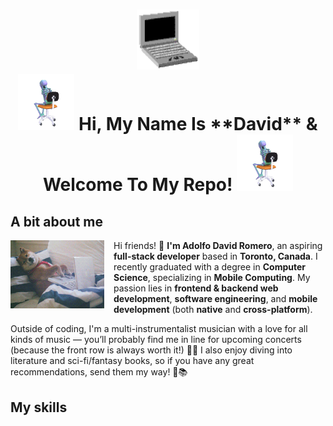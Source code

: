 <h1 align="center">
    <img src="https://github.com/Adolfo-David-Romero/Adolfo-David-Romero/blob/main/assets/retro-laptop.gif" width="100">
    <br>
    <img src="https://github.com/Adolfo-David-Romero/Adolfo-David-Romero/blob/main/assets/thinky-skeleton.gif" width="90">
    Hi, My Name Is **David** & Welcome To My Repo!
    <img src="https://github.com/Adolfo-David-Romero/Adolfo-David-Romero/blob/main/assets/thinky-skeleton.gif" width="90">
</h1>

<h2 align="left">A bit about me</h2>

<p>
<img src="https://github.com/Adolfo-David-Romero/Adolfo-David-Romero/blob/main/assets/coding-shiba.gif" 
         alt="Retro Laptop" 
         width="150" 
         align="left" 
         style="margin-right: 15px;">
Hi friends! 👋 <strong>I'm Adolfo David Romero</strong>, an aspiring <strong>full-stack developer</strong> based in <strong>Toronto, Canada</strong>. I recently graduated with a degree in <strong>Computer Science</strong>, specializing in <strong>Mobile Computing</strong>. My passion lies in <strong>frontend & backend web development</strong>, <strong>software engineering</strong>, and <strong>mobile development</strong> (both <strong>native</strong> and <strong>cross-platform</strong>).
</p>

<p>Outside of coding, I'm a multi-instrumentalist musician with a love for all kinds of music — you’ll probably find me in line for upcoming concerts (because the front row is always worth it!) 🎸🎶 I also enjoy diving into literature and sci-fi/fantasy books, so if you have any great recommendations, send them my way! 🙌📚</p>

<h2 align="left">My skills</h2>



<!--
**Adolfo-David-Romero/Adolfo-David-Romero** is a ✨ _special_ ✨ repository because its `README.md` (this file) appears on your GitHub profile.

Here are some ideas to get you started:

- 🔭 I’m currently working on ...
- 🌱 I’m currently learning ...
- 👯 I’m looking to collaborate on ...
- 🤔 I’m looking for help with ...
- 💬 Ask me about ...
- 📫 How to reach me: ...
- 😄 Pronouns: ...
- ⚡ Fun fact: ...
-->
